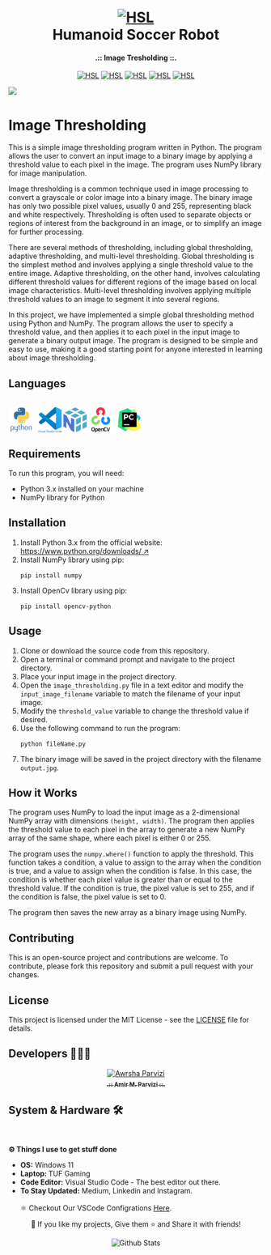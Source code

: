 <h1 align="center">
  <br>
  <a href="https://github.com/Awrsha/Image-Tresholding"><img src="https://s6.uupload.ir/files/hsl_0dhk.png" alt="HSL" width="200"></a>
  <br>
  Humanoid Soccer Robot 
  <br>
</h1>
<h4 align="center">.:: Image Tresholding ::.</h4></b>

<p align="center">
<a href="https://github.com/Awrsha/Image-Tresholding"><img src="https://img.shields.io/badge/Version-1.2.1-brightgreen" alt="HSL" width="100"></a>
<a href="https://github.com/Awrsha/Image-Tresholding"><img src="https://img.shields.io/badge/Platform-linux--64 -blue" alt="HSL" width="130"></a>
<a href="https://github.com/Awrsha/Image-Tresholding"><img src="https://img.shields.io/badge/Platform-windows-cyan" alt="HSL" width="130"></a>
<a href="https://github.com/Awrsha/Image-Tresholding/blob/main/LICENSE.md"><img src="https://img.shields.io/badge/LICENSE-MIT-red" alt="HSL" width="110"></a>
<a href="https://github.com/Awrsha/Image-Tresholding/network/members"><img src="https://img.shields.io/badge/Developers-2-lightgrey" alt="HSL" width="100"></a>
</p>
<a href="https://www.youtube.com/watch?v=dQw4w9WgXcQ"><img src="https://user-images.githubusercontent.com/73097560/115834477-dbab4500-a447-11eb-908a-139a6edaec5c.gif"></a>

# Image Thresholding

This is a simple image thresholding program written in Python. The program allows the user to convert an input image to a binary image by applying a threshold value to each pixel in the image. The program uses NumPy library for image manipulation.

Image thresholding is a common technique used in image processing to convert a grayscale or color image into a binary image. The binary image has only two possible pixel values, usually 0 and 255, representing black and white respectively. Thresholding is often used to separate objects or regions of interest from the background in an image, or to simplify an image for further processing.

There are several methods of thresholding, including global thresholding, adaptive thresholding, and multi-level thresholding. Global thresholding is the simplest method and involves applying a single threshold value to the entire image. Adaptive thresholding, on the other hand, involves calculating different threshold values for different regions of the image based on local image characteristics. Multi-level thresholding involves applying multiple threshold values to an image to segment it into several regions.

In this project, we have implemented a simple global thresholding method using Python and NumPy. The program allows the user to specify a threshold value, and then applies it to each pixel in the input image to generate a binary output image. The program is designed to be simple and easy to use, making it a good starting point for anyone interested in learning about image thresholding.

## Languages  
<code>
<img align="center" src="https://github.com/devicons/devicon/blob/v2.15.1/icons/python/python-original-wordmark.svg" width="50" height="50" /> <img align="center" src="https://github.com/devicons/devicon/blob/v2.15.1/icons/vscode/vscode-original-wordmark.svg" width="50" height="50"/><img align="center" src="https://github.com/devicons/devicon/blob/v2.15.1/icons/numpy/numpy-original.svg" width="50" height="50"/><img align="center" src="https://github.com/devicons/devicon/blob/v2.15.1/icons/opencv/opencv-original-wordmark.svg" width="50" height="50" /> <img align="center" src="https://github.com/devicons/devicon/blob/v2.15.1/icons/pycharm/pycharm-original.svg" width="50" height="50"/>
</code>

## Requirements

To run this program, you will need:
- Python 3.x installed on your machine
- NumPy library for Python

## Installation

1. Install Python 3.x from the official website: [https://www.python.org/downloads/ ↗](https://www.python.org/downloads/)
2. Install NumPy library using pip:
   ```
   pip install numpy
   ```
3. Install OpenCv library using pip:
   ```
   pip install opencv-python
   ```

## Usage

1. Clone or download the source code from this repository.
2. Open a terminal or command prompt and navigate to the project directory.
3. Place your input image in the project directory.
4. Open the `image_thresholding.py` file in a text editor and modify the `input_image_filename` variable to match the filename of your input image.
5. Modify the `threshold_value` variable to change the threshold value if desired.
6. Use the following command to run the program:
   `````
   python fileName.py
   ``````
7. The binary image will be saved in the project directory with the filename `output.jpg`.

## How it Works

The program uses NumPy to load the input image as a 2-dimensional NumPy array with dimensions `(height, width)`. The program then applies the threshold value to each pixel in the array to generate a new NumPy array of the same shape, where each pixel is either 0 or 255.

The program uses the `numpy.where()` function to apply the threshold. This function takes a condition, a value to assign to the array when the condition is true, and a value to assign when the condition is false. In this case, the condition is whether each pixel value is greater than or equal to the threshold value. If the condition is true, the pixel value is set to 255, and if the condition is false, the pixel value is set to 0.

The program then saves the new array as a binary image using NumPy.

## Contributing

This is an open-source project and contributions are welcome. To contribute, please fork this repository and submit a pull request with your changes.

## License

This project is licensed under the MIT License - see the [LICENSE](LICENSE) file for details.

## Developers 👨🏻‍💻
<p align="center">
<a href="https://github.com/Awrsha"><img src="https://avatars.githubusercontent.com/u/89135083?v=4" width="100;" alt="Awrsha Parvizi"/><br /><sub><b>.:: Amir M. Parvizi ::.</b></sub></a>
</p>

## System & Hardware 🛠  
<br> <summary><b>⚙️ Things I use to get stuff done</b></summary> <ul> <li><b>OS:</b> Windows 11</li> <li><b>Laptop: </b>TUF Gaming</li> <li><b>Code Editor:</b> Visual Studio Code - The best editor out there.</li> <li><b>To Stay Updated:</b> Medium, Linkedin and Instagram.</li> <br /> ⚛️ Checkout Our VSCode Configrations <a href="">Here</a>. </ul> <p align="center">💙 If you like my projects, Give them ⭐ and Share it with friends!</p></p><p align="center"><img height="27" src="https://raw.githubusercontent.com/mayhemantt/mayhemantt/Update/svg/Bottom.svg" alt="Github Stats" /></p>
